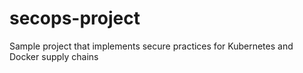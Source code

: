 # secops-project
Sample project that implements secure practices for Kubernetes and Docker supply chains
